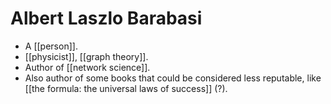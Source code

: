 # Albert Laszlo Barabasi

- A [[person]].
- [[physicist]], [[graph theory]].
- Author of [[network science]].
- Also author of some books that could be considered less reputable, like [[the formula: the universal laws of success]] (?).



